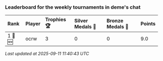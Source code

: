 ### Leaderboard for the weekly tournaments in deme's chat

| Rank    | Player | Trophies 🏆 | Silver Medals 🥈 | Bronze Medals 🥉 | Points |
|:--------|:-------|:------------|:-----------------|:-----------------|:-------|
| 1 🥇 🆕 | ocrw   | 3           | 0                | 0                | 9.0    |

_Last updated at 2025-09-11 11:40:43 UTC_